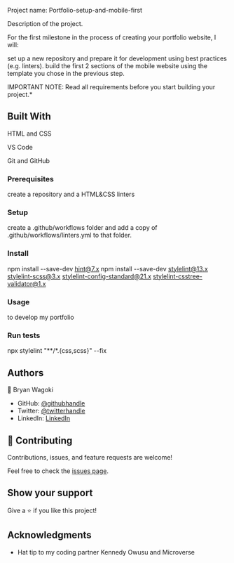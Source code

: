 
Project name: Portfolio-setup-and-mobile-first

Description of the project.

For the first milestone in the process of creating your portfolio website, I will:

set up a new repository and prepare it for development using best practices (e.g. linters).
build the first 2 sections of the mobile website using the template you chose in the previous step.

IMPORTANT NOTE: Read all requirements before you start building your project.*

## Built With

HTML and CSS

VS Code

Git and GitHub

### Prerequisites
create a repository and a HTML&CSS linters

### Setup
create a .github/workflows folder and add a copy of .github/workflows/linters.yml to that folder.

### Install
npm install --save-dev hint@7.x
npm install --save-dev stylelint@13.x stylelint-scss@3.x stylelint-config-standard@21.x stylelint-csstree-validator@1.x

### Usage
to develop my portfolio

### Run tests

npx stylelint "**/*.{css,scss}" --fix


## Authors

👤 Bryan Wagoki

- GitHub: [@githubhandle](https://github.com/PeacefulWiser)
- Twitter: [@twitterhandle](https://twitter.com/@BryanWagoki)
- LinkedIn: [LinkedIn](https://www.linkedin.com/in/bryan-wagoki-25003b24a)

## 🤝 Contributing

Contributions, issues, and feature requests are welcome!

Feel free to check the [issues page](https://github.com/PeacefulWiser/Hello-World/issues).

## Show your support

Give a ⭐️ if you like this project!

## Acknowledgments

- Hat tip to my coding partner Kennedy Owusu and Microverse



